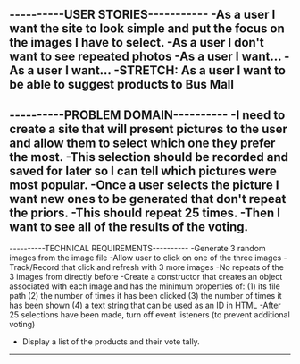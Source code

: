 ----------USER STORIES-----------
-As a user I want the site to look simple and put the focus on the images I have to select.
-As a user I don't want to see repeated photos
-As a user I want...
-As a user I want...
-STRETCH: As a user I want to be able to suggest products to Bus Mall
----------------------------------

----------PROBLEM DOMAIN----------
-I need to create a site that will present pictures to the user and allow them to select which one they prefer the most.
-This selection should be recorded and saved for later so I can tell which pictures were most popular.
-Once a user selects the picture I want new ones to be generated that don't repeat the priors.
-This should repeat 25 times.
-Then I want to see all of the results of the voting.
----------------------------------

----------TECHNICAL REQUIREMENTS----------
-Generate 3 random images from the image file
-Allow user to click on one of the three images
-Track/Record that click and refresh with 3 more images
-No repeats of the 3 images from directly before
-Create a constructor that creates an object associated with each image and has the minimum properties of:
  (1) its file path
  (2) the number of times it has been clicked
  (3) the number of times it has been shown
  (4) a text string that can be used as an ID in HTML
-After 25 selections have been made, turn off event listeners (to prevent additional voting)
  + Display a list of the products and their vote tally.
------------------------------------------
